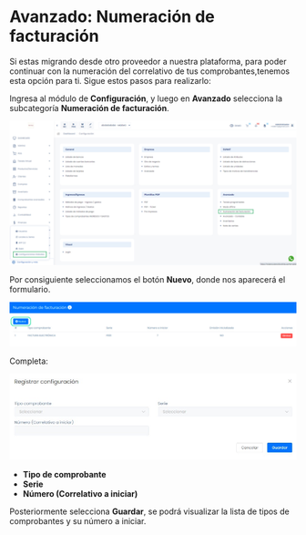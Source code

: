 # Avanzado: Numeración de facturación

Si estas migrando desde otro proveedor a nuestra plataforma, para poder continuar con la numeración del correlativo de tus comprobantes,tenemos esta opción para ti. Sigue estos pasos para realizarlo:

Ingresa al módulo de **Configuración**, y luego en **Avanzado** selecciona la subcategoría **Numeración de facturación**.

![Alt text](img/nfacturacin1.jpg)

Por consiguiente seleccionamos el botón **Nuevo**, donde nos aparecerá el formulario.

![Alt text](img/numeracion-nuevo.jpg)

Completa:

![Alt text](img/nfacturacin2.jpg)

* **Tipo de comprobante**
* **Serie**
* **Número (Correlativo a iniciar)**
  
Posteriormente selecciona **Guardar**, se podrá visualizar la lista de tipos de comprobantes y su número a iniciar.
